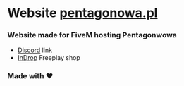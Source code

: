# Website [pentagonowa.pl](https://pentagonowa.pl)

### Website made for FiveM hosting Pentagonwowa

- [Discord](https://discord.gg/CMHx56aY7F) link
- [InDrop](https://indrop.eu/s/pentagonowafp) Freeplay shop

### Made with ❤